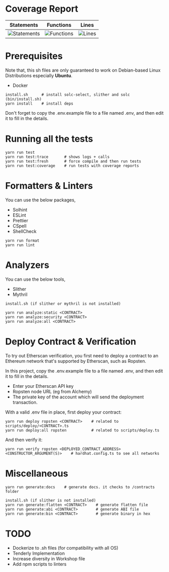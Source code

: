 # Coverage Report

| Statements                                                                               | Functions                                                                              | Lines                                                                          |
| ---------------------------------------------------------------------------------------- | -------------------------------------------------------------------------------------- | ------------------------------------------------------------------------------ |
| ![Statements](https://img.shields.io/badge/statements-100%25-brightgreen.svg?style=flat) | ![Functions](https://img.shields.io/badge/functions-100%25-brightgreen.svg?style=flat) | ![Lines](https://img.shields.io/badge/lines-100%25-brightgreen.svg?style=flat) |

# Prerequisites

Note that, this sh files are only guaranteed to work on Debian-based Linux Distributions especially **Ubuntu**.

- Docker

```shell
install.sh      # install solc-select, slither and solc (bin/install.sh)
yarn install    # install deps
```

Don't forget to copy the .env.example file to a file named .env, and then edit it to fill in the details.

# Running all the tests

```shell
yarn run test
yarn run test:trace       # shows logs + calls
yarn run test:fresh       # force compile and then run tests
yarn run test:coverage    # run tests with coverage reports
```

# Formatters & Linters

You can use the below packages,

- Solhint
- ESLint
- Prettier
- CSpell
- ShellCheck

```shell
yarn run format
yarn run lint
```

# Analyzers

You can use the below tools,

- Slither
- Mythril

```shell
install.sh (if slither or mythril is not installed)

yarn run analyze:static <CONTRACT>
yarn run analyze:security <CONTRACT>
yarn run analyze:all <CONTRACT>
```

# Deploy Contract & Verification

To try out Etherscan verification, you first need to deploy a contract to an Ethereum network that's supported by Etherscan, such as Ropsten.

In this project, copy the .env.example file to a file named .env, and then edit it to fill in the details.

- Enter your Etherscan API key
- Ropsten node URL (eg from Alchemy)
- The private key of the account which will send the deployment transaction.

With a valid .env file in place, first deploy your contract:

```shell
yarn run deploy ropsten <CONTRACT>    # related to scripts/deploy/<CONTRACT>.ts
yarn run deploy:all ropsten           # related to scripts/deploy.ts
```

And then verify it:

```shell
yarn run verify ropsten <DEPLOYED_CONTRACT_ADDRESS> <CONSTRUCTOR_ARGUMENT(S)>    # hardhat.config.ts to see all networks
```

# Miscellaneous

```shell
yarn run generate:docs    # generate docs. it checks to /contracts folder
```

```shell
install.sh (if slither is not installed)
yarn run generate:flatten <CONTRACT>    # generate flatten file
yarn run generate:abi <CONTRACT>        # generate ABI file
yarn run generate:bin <CONTRACT>        # generate binary in hex
```

# TODO

- Dockerize to .sh files (for compatibility with all OS)
- Tenderly Implementation
- Increase diversity in Workshop file
- Add npm scripts to linters

